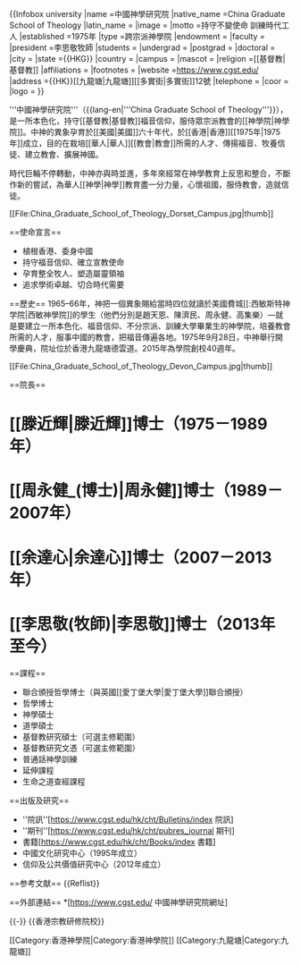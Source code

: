 {{Infobox university
|name            =中國神學研究院
|native_name     =China Graduate School of Theology
|latin_name      =
|image           =
|motto           =持守不變使命  訓練時代工人
|established     =1975年
|type            =跨宗派神學院
|endowment       =
|faculty         =
|president       =李思敬牧師
|students        =
|undergrad       =
|postgrad        =
|doctoral        =
|city            =
|state           ={{HKG}}
|country         =
|campus          =
|mascot          =
|religion        =[[基督教|基督教]]
|affiliations    =
|footnotes       =
|website         =https://www.cgst.edu/
|address         ={{HK}}[[九龍塘|九龍塘]][[多實街|多實街]]12號
|telephone       =
|coor            =
|logo            =
}}

'''中國神學研究院'''（{{lang-en|'''China Graduate School of Theology'''}}），是一所本色化，持守[[基督教|基督教]]福音信仰，服侍眾宗派教會的[[神學院|神學院]]。中神的異象孕育於[[美國|美國]]六十年代，於[[香港|香港]][[1975年|1975年]]成立，目的在栽培[[華人|華人]][[教會|教會]]所需的人才、傳揚福音、牧養信徒、建立教會、擴展神國。

時代巨輪不停轉動，中神亦與時並進，多年來經常在神學教育上反思和整合，不斷作新的嘗試，為華人[[神學|神學]]教育盡一分力量，心懷祖國，服侍教會，造就信徒。

[[File:China_Graduate_School_of_Theology_Dorset_Campus.jpg|thumb]]

==使命宣言==
* 植根香港、委身中國
* 持守福音信仰、確立宣教使命
* 孕育整全牧人、塑造屬靈領袖
* 追求學術卓越、切合時代需要

==歷史==
1965–66年，神把一個異象賜給當時四位就讀於美國費城[[:西敏斯特神学院|西敏神學院]]的學生（他們分別是趙天恩、陳濟民、周永健、高集樂）—就是要建立一所本色化、福音信仰、不分宗派、訓練大學畢業生的神學院，培養教會所需的人才，服事中國的教會，把福音傳遍各地。1975年9月28日，中神舉行開學慶典，院址位於香港九龍塘德雲道。2015年為學院創校40週年。

[[File:China_Graduate_School_of_Theology_Devon_Campus.jpg|thumb]]

==院長==
# [[滕近輝|滕近輝]]博士（1975－1989年）
# [[周永健_(博士)|周永健]]博士（1989－2007年）
# [[余達心|余達心]]博士（2007－2013年）
# [[李思敬(牧師)|李思敬]]博士（2013年至今）

==課程==
* 聯合頒授哲學博士（與英國[[愛丁堡大學|愛丁堡大學]]聯合頒授）
* 哲學博士
* 神學碩士
* 道學碩士
* 基督教研究碩士（可選主修範圍）
* 基督教研究文憑（可選主修範圍）
* 普通話神學訓練
* 延伸課程
* 生命之道查經課程

==出版及研究==
* ''院訊''<ref>[https://www.cgst.edu/hk/cht/Bulletins/index 院訊]</ref>
* ''期刊''<ref>[https://www.cgst.edu/hk/cht/pubres_journal 期刊]</ref>
* 書籍<ref>[https://www.cgst.edu/hk/cht/Books/index 書籍]</ref> 
* 中國文化研究中心（1995年成立）
* 信仰及公共價值研究中心（2012年成立）

==参考文献==
{{Reflist}}

==外部連結==
*[https://www.cgst.edu/ 中國神學研究院網址]

{{-}}
{{香港宗教研修院校}}

[[Category:香港神學院|Category:香港神學院]]
[[Category:九龍塘|Category:九龍塘]]